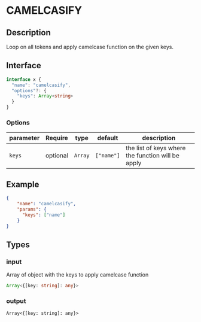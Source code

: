 # CAMELCASIFY

## Description

Loop on all tokens and apply camelcase function on the given keys.

## Interface 
```ts
interface x {
  "name": "camelcasify",
  "options"?: {
    "keys": Array<string>
  }
}
```
### Options
| parameter | Require    | type      | default    | description                                      |
| --------- | ---------- | --------- | ---------- | ------------------------------------------------ |
| `keys`    | optional   | `Array`   | `["name"]` |the list of keys where the function will be apply|
## Example 

```json
{
    "name": "camelcasify",
    "params": {
      "keys": ["name"]
    }
}
```

## Types

### input

Array of object with the keys to apply camelcase function

```ts
Array<{[key: string]: any}>
```

### output


```
Array<{[key: string]: any}>
```
